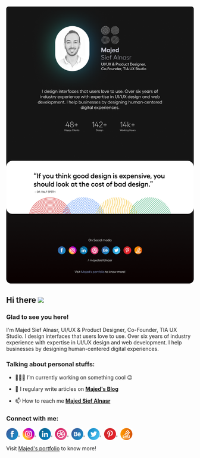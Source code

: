 [![Majed Sief Alnasr - UI/UX & Product Designer, Co-Founder, TIA UX Studio](https://github.com/majedsiefalnasr/MajedSiefALnasr/blob/master/images/Cover6.png)](https://www.majedsiefalnasr.com/)

<!-- welcome message -->
<h2>Hi there <img src="https://media.giphy.com/media/hvRJCLFzcasrR4ia7z/giphy.gif" width="25px"></h2>

<h3>Glad to see you here!</h3>

<!-- About me -->
<p>
I'm Majed Sief Alnasr, UI/UX & Product Designer, Co-Founder, TIA UX Studio. I design interfaces that users love to use. Over six years of industry experience with expertise in UI/UX design and web development. I help businesses by designing human-centered digital experiences.
</p>

<!-- Personal Stuffs -->
<h3> Talking about personal stuffs:</h3>

- 👨🏽‍💻 I’m currently working on something cool 😉

- 📝 I regulary write articles on **[Majed's Blog](https://blog.majedsiefalnasr.com)**

- 📫 How to reach me **[Majed Sief Alnasr](https://majedsiefalnasr.com)**

<!-- Connect with me -->
<h3 align="left">Connect with me:</h3>

<p align="left">
  <a href="https://facebook.com/MagedSiefAlnasr" target="_blank">
    <img align="center" src="https://github.com/majedsiefalnasr/MajedSiefALnasr/blob/master/images/facebook.svg" alt="majedsiefalnasr" height="32" width="32" />
  </a>
  &nbsp;
  <a href="" target="_blank">
    <img align="center" src="https://github.com/majedsiefalnasr/MajedSiefALnasr/blob/master/images/instagram.svg" alt="majedsiefalnasr" height="32" width="32" />
  </a>
  &nbsp;
  <a href="" target="_blank">
    <img align="center" src="https://github.com/majedsiefalnasr/MajedSiefALnasr/blob/master/images/linkedin.svg" alt="majedsiefalnasr" height="32" width="32" />
  </a>
  &nbsp;
  <a href="" target="_blank">
    <img align="center" src="https://github.com/majedsiefalnasr/MajedSiefALnasr/blob/master/images/dribble.svg" alt="majedsiefalnasr" height="32" width="32" />
  </a>
  &nbsp;
  <a href="" target="_blank">
    <img align="center" src="https://github.com/majedsiefalnasr/MajedSiefALnasr/blob/master/images/behance.svg" alt="majedsiefalnasr" height="32" width="32" />
  </a>
  &nbsp;
  <a href="" target="_blank">
    <img align="center" src="https://github.com/majedsiefalnasr/MajedSiefALnasr/blob/master/images/twitter.svg" alt="majedsiefalnasr" height="32" width="32" />
  </a>
  &nbsp;
  <a href="" target="_blank">
    <img align="center" src="https://github.com/majedsiefalnasr/MajedSiefALnasr/blob/master/images/pinterest.svg" alt="majedsiefalnasr" height="32" width="32" />
  </a>
  &nbsp;
  <a href="" target="_blank">
    <img align="center" src="https://github.com/majedsiefalnasr/MajedSiefALnasr/blob/master/images/stackoverflow.svg" alt="majedsiefalnasr" height="32" width="32" />
  </a>
</p>

Visit [Majed's portfolio](https://majedsiefalnasr.com) to know more!

